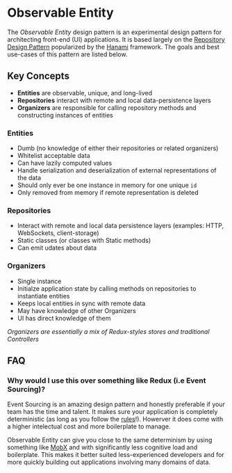 # Observable Entity

The *Observable Entity* design pattern is an experimental design pattern for architecting front-end (UI) applications. It is based largely on the [Repository Design Pattern](http://martinfowler.com/eaaCatalog/repository.html) popularized by the [Hanami](http://hanamirb.org/) framework. The goals and best use-cases of this pattern are listed below.

## Key Concepts

- **Entities** are observable, unique, and long-lived
- **Repositories** interact with remote and local data-persistence layers
- **Organizers** are responsible for calling repository methods and constructing instances of entities

### Entities

- Dumb (no knowledge of either their repositories or related organizers)
- Whitelist acceptable data
- Can have lazily computed values
- Handle serialization and deserialization of external representations of the data
- Should only ever be one instance in memory for one unique `id`
- Only removed from memory if remote representation is deleted

### Repositories

- Interact with remote and local data persistence layers (examples: HTTP, WebSockets, client-storage)
- Static classes (or classes with Static methods)
- Can emit udates about data

### Organizers 

- Single instance
- Initialze application state by calling methods on repositories to instantiate entities
- Keeps local entities in sync with remote data
- May have knowledge of other Organizers
- UI has direct knowledge of them 

*Organizers are essentially a mix of Redux-styles stores and traditional Controllers*

## FAQ

### Why would I use this over something like Redux (i.e Event Sourcing)?

Event Sourcing is an amazing design pattern and honestly preferable if your team has the time and talent. It makes sure your application is completely deterministic (as long as you follow the [rules]()!). Howerver it does come with a higher intelectual cost and more boilerplate to manage. 

Observable Entity can give you close to the same determinism by using something like [MobX](https://github.com/mobxjs/mobx) and with significantly less cognitive load and boilerplate. This makes it better suited less-experienced developers and for more quickly building out applications involving many domains of data.
